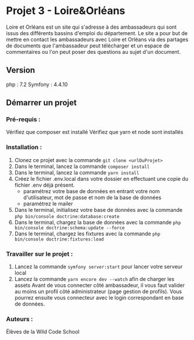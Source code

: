 # Projet 3 - Loire&Orléans

Loire et Orléans est un site qui s'adresse à des ambassadeurs qui sont issus des différents bassins d'emploi du département. 
Le site a pour but de mettre en contact les ambassadeurs avec Loire et Orléans via des partages de documents que l'ambassadeur
peut télécharger et un espace de commentaires ou l'on peut poser des questions au sujet d'un document.

## Version
php : 7.2
Symfony : 4.4.10

## Démarrer un projet

### Pré-requis :

Vérifiez que composer est installé
Vérifiez que yarn et node sont installés

### Installation :

1. Clonez ce projet avec la commande `git clone <urlDuProjet>`
2. Dans le terminal, lancez la commande `composer install`
3. Dans le terminal, lancez la commande `yarn install`
4. Créez le fichier .env.local dans votre dossier en effectuant une copie du fichier .env déjà présent.
	- paramétrez votre base de données en entrant votre nom d'utilisateur, mot de passe et nom de la base de données
	- paramétrez le mailer
5. Dans le terminal, initialisez votre base de données avec la commande `php bin/console doctrine:database:create`
6. Dans le terminal, chargez la base de données avec  la commande `php bin/console doctrine:schema:update --force`
7. Dans le terminal, chargez les fixtures avec la commande `php bin/console doctrine:fixtures:load`

### Travailler sur le projet :

1. Lancez la commande `symfony server:start` pour lancer votre serveur local
2. Lancez la commande `yarn encore dev --watch` afin de charger les assets
Avant de vous connecter côté ambassadeur, il vous faut valider au moins un profil côté administrateur (page gestion de profils). Vous pourrez ensuite vous connecteur avec le login correspondant en base de données.

### Auteurs :

Élèves de la Wild Code School
